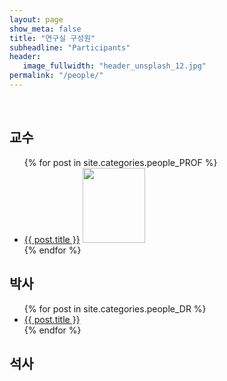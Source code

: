 ```yaml
---
layout: page
show_meta: false
title: "연구실 구성원"
subheadline: "Participants"
header:
   image_fullwidth: "header_unsplash_12.jpg"
permalink: "/people/"
---
```


<br>

## 교수
<ul>
    {% for post in site.categories.people_PROF %}
    <li><a href="{{ site.url }}{{ site.baseurl }}{{ post.url }}">{{ post.title }}</a>
    <img src = "header_unsplash_12.jpg" style="width:100px;height:120px;"></li>
    {% endfor %}
</ul>


## 박사
<ul>
    {% for post in site.categories.people_DR %}
    <li><a href="{{ site.url }}{{ site.baseurl }}{{ post.url }}">{{ post.title }}</a></li>
    {% endfor %}
</ul>


## 석사
